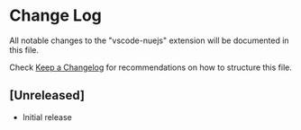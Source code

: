 # Change Log

All notable changes to the "vscode-nuejs" extension will be documented in this file.

Check [Keep a Changelog](http://keepachangelog.com/) for recommendations on how to structure this file.

## [Unreleased]

- Initial release